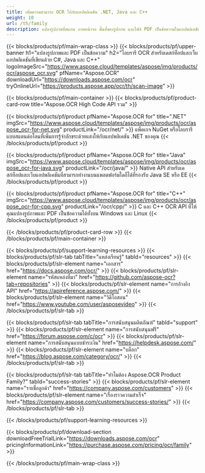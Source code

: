 ```yaml
---
title: เพิ่มความสามารถ OCR ให้กับแอปพลิเคชัน .NET, Java และ C++
weight: 10
url: /th/family
description: แปลงรูปภาพที่สแกน ภาพหน้าจอ พื้นที่ของรูปภาพ และไฟล์ PDF เป็นข้อความในแอปพลิเคชัน .NET, Java และ C++ โดยใช้ OCR API ดั้งเดิม
---
```


{{< blocks/products/pf/main-wrap-class >}}
{{< blocks/products/pf/upper-banner h1="แปลงรูปภาพและ PDF เป็นข้อความ" h2="ไลบรารี OCR สำหรับเดสก์ท็อปและเว็บแอปพลิเคชันที่เขียนด้วย C#, Java และ C++" logoImageSrc="https://www.aspose.cloud/templates/aspose/img/products/ocr/aspose_ocr.svg" pfName="Aspose.OCR" downloadUrl="https://downloads.aspose.com/ocr" tryOnlineUrl="https://products.aspose.app/ocr/th/scan-image" >}}

{{< blocks/products/pf/main-container >}}
{{< blocks/products/pf/product-card-row title="Aspose.OCR High Code API รวม" >}}

{{< blocks/products/pf/product pfName="Aspose.OCR for" title=".NET" imgSrc="https://www.aspose.cloud/templates/aspose/img/products/ocr/aspose_ocr-for-net.svg" productLink="/ocr/net/" >}}
แพ็คเกจ NuGet หรือไลบรารีแบบสแตนด์อโลนที่เพิ่มการรู้จำอักขระด้วยแสงให้กับแอปพลิเคชัน .NET ของคุณ
{{< /blocks/products/pf/product >}}

{{< blocks/products/pf/product pfName="Aspose.OCR for" title="Java" imgSrc="https://www.aspose.cloud/templates/aspose/img/products/ocr/aspose_ocr-for-java.svg" productLink="/ocr/java/" >}}
Native API สำหรับเดสก์ท็อปและเว็บแอปพลิเคชันที่สามารถทำงานบนแพลตฟอร์มใดก็ได้ที่รองรับ Java SE หรือ EE
{{< /blocks/products/pf/product >}}

{{< blocks/products/pf/product pfName="Aspose.OCR for" title="C++" imgSrc="https://www.aspose.cloud/templates/aspose/img/products/ocr/aspose_ocr-for-cpp.svg" productLink="/ocr/cpp/" >}}
C และ C++ OCR API ที่ให้คุณแปลงรูปภาพและ PDF เป็นข้อความได้ทั้งบน Windows และ Linux
{{< /blocks/products/pf/product >}}

{{< /blocks/products/pf/product-card-row >}}
{{< /blocks/products/pf/main-container >}}

{{< blocks/products/pf/support-learning-resources >}}
{{< blocks/products/pf/slr-tab tabTitle="แหล่งเรียนรู้" tabId="resources" >}}
{{< blocks/products/pf/slr-element name="เอกสาร" href="https://docs.aspose.com/ocr/" >}}
{{< blocks/products/pf/slr-element name="รหัสแหล่งที่มา" href="https://github.com/aspose-ocr?tab=repositories" >}}
{{< blocks/products/pf/slr-element name="การอ้างอิง API" href="https://apireference.aspose.com/" >}}
{{< blocks/products/pf/slr-element name="วิดีโอสอน" href="https://www.youtube.com/user/asposevideo" >}}
{{< /blocks/products/pf/slr-tab >}}

{{< blocks/products/pf/slr-tab tabTitle="การสนับสนุนผลิตภัณฑ์" tabId="support" >}}
{{< blocks/products/pf/slr-element name="การสนับสนุนฟรี" href="https://forum.aspose.com/c/ocr" >}}
{{< blocks/products/pf/slr-element name="การสนับสนุนแบบชำระเงิน" href="https://helpdesk.aspose.com/" >}}
{{< blocks/products/pf/slr-element name="บล็อก" href="https://blog.aspose.com/category/ocr/" >}}
{{< /blocks/products/pf/slr-tab >}}

{{< blocks/products/pf/slr-tab tabTitle="ทำไมต้อง Aspose.OCR Product Family?" tabId="success-stories" >}}
{{< blocks/products/pf/slr-element name="รายชื่อลูกค้า" href="https://company.aspose.com/customers" >}}
{{< blocks/products/pf/slr-element name="เรื่องราวความสำเร็จ" href="https://company.aspose.com/customers/success-stories/" >}}
{{< /blocks/products/pf/slr-tab >}}

{{< /blocks/products/pf/support-learning-resources >}}

{{< blocks/products/pf/download-section downloadFreeTrialLink="https://downloads.aspose.com/ocr" pricingInformationLink="https://purchase.aspose.com/pricing/ocr/family" >}}

{{< /blocks/products/pf/main-wrap-class >}}